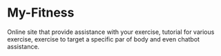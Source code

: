 # My-Fitness
Online site that provide assistance with your exercise, tutorial for various exercise, exercise to target a specific par of body and even chatbot assistance.
